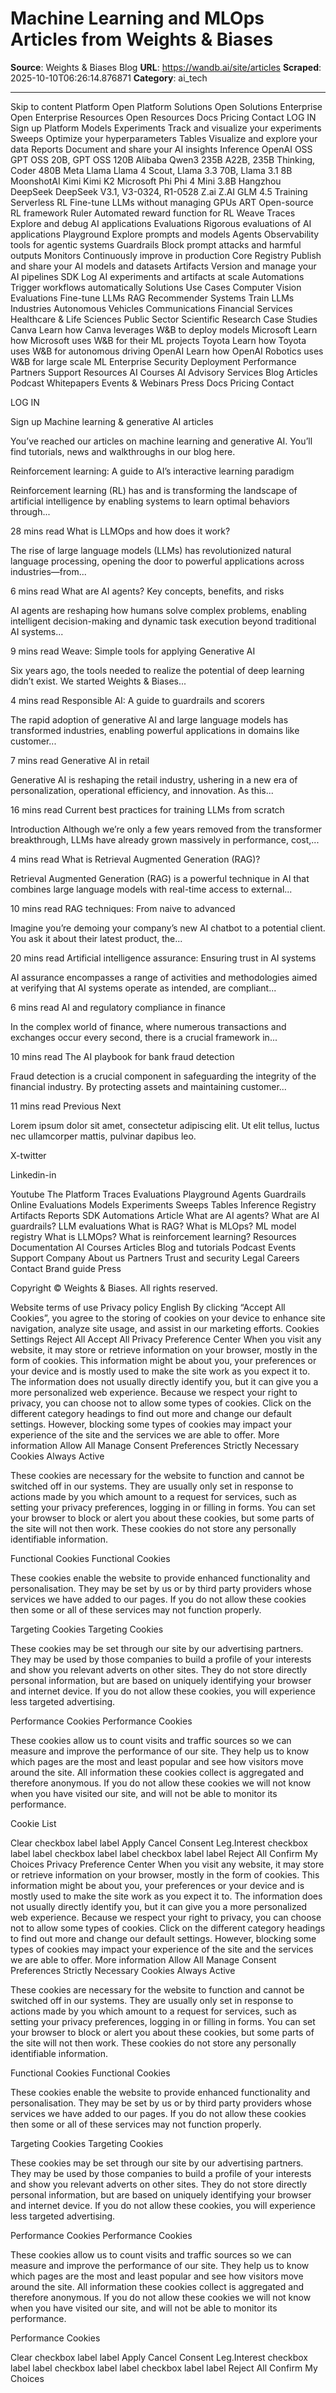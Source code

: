 # Machine Learning and MLOps Articles from Weights & Biases

**Source**: Weights & Biases Blog
**URL**: https://wandb.ai/site/articles
**Scraped**: 2025-10-10T06:26:14.876871
**Category**: ai_tech

---

Skip to content
Platform
Open Platform
Solutions
Open Solutions
Enterprise
Open Enterprise
Resources
Open Resources
Docs
Pricing
Contact
LOG IN
Sign up
Platform 
Models
Experiments
Track and visualize your experiments
Sweeps
Optimize your hyperparameters
Tables
Visualize and explore your data
Reports
Document and share your AI insights
Inference
OpenAI OSS
GPT OSS 20B, GPT OSS 120B
Alibaba Qwen3
235B A22B, 235B Thinking, Coder 480B
Meta Llama
Llama 4 Scout, Llama 3.3 70B, Llama 3.1 8B
MoonshotAI Kimi
Kimi K2
Microsoft Phi
Phi 4 Mini 3.8B
Hangzhou DeepSeek
DeepSeek V3.1, V3-0324, R1-0528
Z.ai
Z.AI GLM 4.5
Training
Serverless RL
Fine-tune LLMs without managing GPUs
ART
Open-source RL framework
Ruler
Automated reward function for RL
Weave
Traces
Explore and debug AI applications
Evaluations
Rigorous evaluations of AI applications
Playground
Explore prompts and models
Agents
Observability tools for agentic systems
Guardrails
Block prompt attacks and harmful outputs
Monitors
Continuously improve in production
Core
Registry
Publish and share your AI models and datasets
Artifacts
Version and manage your AI pipelines
SDK
Log AI experiments and artifacts at scale
Automations
Trigger workflows automatically
Solutions 
Use Cases
Computer Vision
Evaluations
Fine-tune LLMs
RAG
Recommender Systems
Train LLMs
Industries
Autonomous Vehicles
Communications
Financial Services
Healthcare & Life Sciences
Public Sector
Scientific Research
Case Studies
Canva
Learn how Canva leverages W&B to deploy models
Microsoft
Learn how Microsoft uses W&B for their ML projects
Toyota
Learn how Toyota uses W&B for autonomous driving
OpenAI
Learn how OpenAI Robotics uses W&B for large scale ML
Enterprise 
Security
Deployment
Performance
Partners
Support
Resources 
AI Courses
AI Advisory Services
Blog
Articles
Podcast
Whitepapers
Events & Webinars
Press
Docs
Pricing
Contact
 
LOG IN
 
Sign up
Machine learning & generative AI articles

You’ve reached our articles on machine learning and generative AI. You’ll find tutorials, news and walkthroughs in our blog here.

Reinforcement learning: A guide to AI’s interactive learning paradigm

Reinforcement learning (RL) has and is transforming the landscape of artificial intelligence by enabling systems to learn optimal behaviors through...

28 mins read
What is LLMOps and how does it work?

The rise of large language models (LLMs) has revolutionized natural language processing, opening the door to powerful applications across industries—from...

6 mins read
What are AI agents? Key concepts, benefits, and risks

AI agents are reshaping how humans solve complex problems, enabling intelligent decision-making and dynamic task execution beyond traditional AI systems...

9 mins read
Weave: Simple tools for applying Generative AI

Six years ago, the tools needed to realize the potential of deep learning didn’t exist. We started Weights & Biases...

4 mins read
Responsible AI: A guide to guardrails and scorers

The rapid adoption of generative AI and large language models has transformed industries, enabling powerful applications in domains like customer...

7 mins read
Generative AI in retail

Generative AI is reshaping the retail industry, ushering in a new era of personalization, operational efficiency, and innovation. As this...

16 mins read
Current best practices for training LLMs from scratch

Introduction Although we’re only a few years removed from the transformer breakthrough, LLMs have already grown massively in performance, cost,...

4 mins read
What is Retrieval Augmented Generation (RAG)?

Retrieval Augmented Generation (RAG) is a powerful technique in AI that combines large language models with real-time access to external...

10 mins read
RAG techniques: From naive to advanced

Imagine you’re demoing your company’s new AI chatbot to a potential client. You ask it about their latest product, the...

20 mins read
Artificial intelligence assurance: Ensuring trust in AI systems

AI assurance encompasses a range of activities and methodologies aimed at verifying that AI systems operate as intended, are compliant...

6 mins read
AI and regulatory compliance in finance

In the complex world of finance, where numerous transactions and exchanges occur every second, there is a crucial framework in...

10 mins read
The AI playbook for bank fraud detection

Fraud detection is a crucial component in safeguarding the integrity of the financial industry. By protecting assets and maintaining customer...

11 mins read
 Previous Next 

Lorem ipsum dolor sit amet, consectetur adipiscing elit. Ut elit tellus, luctus nec ullamcorper mattis, pulvinar dapibus leo.

X-twitter
 
Linkedin-in
 
Youtube
The Platform
Traces
Evaluations
Playground
Agents
Guardrails
Online Evaluations
Models
Experiments
Sweeps
Tables
Inference
Registry
Artifacts
Reports
SDK
Automations
Article
What are AI agents?
What are AI guardrails?
LLM evaluations
What is RAG?
What is MLOps?
ML model registry
What is LLMOps?
What is reinforcement learning?
Resources
Documentation
AI Courses
Articles
Blog and tutorials
Podcast
Events
Support
Company
About us
Partners
Trust and security
Legal
Careers
Contact
Brand guide
Press

Copyright © Weights & Biases. All rights reserved.

Website terms of use
Privacy policy
English
By clicking “Accept All Cookies”, you agree to the storing of cookies on your device to enhance site navigation, analyze site usage, and assist in our marketing efforts.
Cookies Settings Reject All Accept All
Privacy Preference Center
When you visit any website, it may store or retrieve information on your browser, mostly in the form of cookies. This information might be about you, your preferences or your device and is mostly used to make the site work as you expect it to. The information does not usually directly identify you, but it can give you a more personalized web experience. Because we respect your right to privacy, you can choose not to allow some types of cookies. Click on the different category headings to find out more and change our default settings. However, blocking some types of cookies may impact your experience of the site and the services we are able to offer.
More information
Allow All
Manage Consent Preferences
Strictly Necessary Cookies
Always Active

These cookies are necessary for the website to function and cannot be switched off in our systems. They are usually only set in response to actions made by you which amount to a request for services, such as setting your privacy preferences, logging in or filling in forms. You can set your browser to block or alert you about these cookies, but some parts of the site will not then work. These cookies do not store any personally identifiable information.

Functional Cookies
 Functional Cookies

These cookies enable the website to provide enhanced functionality and personalisation. They may be set by us or by third party providers whose services we have added to our pages. If you do not allow these cookies then some or all of these services may not function properly.

Targeting Cookies
 Targeting Cookies

These cookies may be set through our site by our advertising partners. They may be used by those companies to build a profile of your interests and show you relevant adverts on other sites. They do not store directly personal information, but are based on uniquely identifying your browser and internet device. If you do not allow these cookies, you will experience less targeted advertising.

Performance Cookies
 Performance Cookies

These cookies allow us to count visits and traffic sources so we can measure and improve the performance of our site. They help us to know which pages are the most and least popular and see how visitors move around the site. All information these cookies collect is aggregated and therefore anonymous. If you do not allow these cookies we will not know when you have visited our site, and will not be able to monitor its performance.

Cookie List

 
Clear
 checkbox label label
Apply Cancel
Consent Leg.Interest
 checkbox label label
 checkbox label label
 checkbox label label
Reject All Confirm My Choices
Privacy Preference Center
When you visit any website, it may store or retrieve information on your browser, mostly in the form of cookies. This information might be about you, your preferences or your device and is mostly used to make the site work as you expect it to. The information does not usually directly identify you, but it can give you a more personalized web experience. Because we respect your right to privacy, you can choose not to allow some types of cookies. Click on the different category headings to find out more and change our default settings. However, blocking some types of cookies may impact your experience of the site and the services we are able to offer.
More information
Allow All
Manage Consent Preferences
Strictly Necessary Cookies
Always Active

These cookies are necessary for the website to function and cannot be switched off in our systems. They are usually only set in response to actions made by you which amount to a request for services, such as setting your privacy preferences, logging in or filling in forms. You can set your browser to block or alert you about these cookies, but some parts of the site will not then work. These cookies do not store any personally identifiable information.

Functional Cookies
 Functional Cookies

These cookies enable the website to provide enhanced functionality and personalisation. They may be set by us or by third party providers whose services we have added to our pages. If you do not allow these cookies then some or all of these services may not function properly.

Targeting Cookies
 Targeting Cookies

These cookies may be set through our site by our advertising partners. They may be used by those companies to build a profile of your interests and show you relevant adverts on other sites. They do not store directly personal information, but are based on uniquely identifying your browser and internet device. If you do not allow these cookies, you will experience less targeted advertising.

Performance Cookies
 Performance Cookies

These cookies allow us to count visits and traffic sources so we can measure and improve the performance of our site. They help us to know which pages are the most and least popular and see how visitors move around the site. All information these cookies collect is aggregated and therefore anonymous. If you do not allow these cookies we will not know when you have visited our site, and will not be able to monitor its performance.

Performance Cookies

 
Clear
 checkbox label label
Apply Cancel
Consent Leg.Interest
 checkbox label label
 checkbox label label
 checkbox label label
Reject All Confirm My Choices
